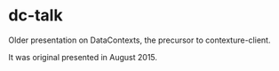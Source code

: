 # dc-talk
Older presentation on DataContexts, the precursor to contexture-client.

It was original presented in August 2015.

